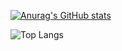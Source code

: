 [![Anurag's GitHub stats](https://github-readme-stats.vercel.app/api?username=PhOeNiX423&show_icons=true&theme=shadow_red&text_color=f8e8ea&icon_color=9d0413&border_color=b70417&locale=ru&hide_title=true&border_radius=25&ring_color=9d0413&card_width=470)](https://github.com/anuraghazra/github-readme-stats)

![Top Langs](https://github-readme-stats.vercel.app/api/top-langs/?username=PhOeNiX423&layout=compact&theme=shadow_red&text_color=f8e8ea&border_color=b70417&hide_title=true&border_radius=25&card_width=470)

